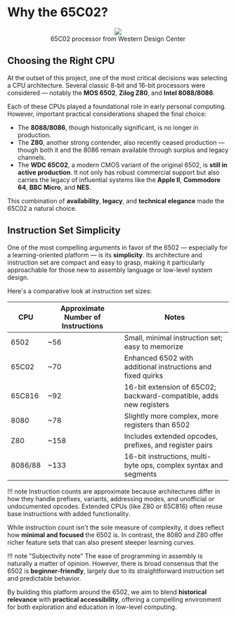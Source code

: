 # Why the 65C02?

<p align="center">
  <img src="../../assets/img/65c02.jpg"><br>
  65C02 processor from Western Design Center<br>
</p>

## Choosing the Right CPU

At the outset of this project, one of the most critical decisions was selecting
a CPU architecture. Several classic 8-bit and 16-bit processors were considered
— notably the **MOS 6502**, **Zilog Z80**, and **Intel 8088/8086**.

Each of these CPUs played a foundational role in early personal computing.
However, important practical considerations shaped the final choice:

- The **8088/8086**, though historically significant, is no longer in
  production.
- The **Z80**, another strong contender, also recently ceased production —
  though both it and the 8086 remain available through surplus and legacy
  channels.
- The **WDC 65C02**, a modern CMOS variant of the original 6502, is **still in
  active production**. It not only has robust commercial support but also
  carries the legacy of influential systems like the **Apple II**, **Commodore
  64**, **BBC Micro**, and **NES**.

This combination of **availability**, **legacy**, and **technical elegance**
made the 65C02 a natural choice.

## Instruction Set Simplicity

One of the most compelling arguments in favor of the 6502 — especially for a
learning-oriented platform — is its **simplicity**. Its architecture and
instruction set are compact and easy to grasp, making it particularly
approachable for those new to assembly language or low-level system design.

Here's a comparative look at instruction set sizes:

| CPU      | Approximate Number of Instructions | Notes                                                                 |
|----------|------------------------------------|-----------------------------------------------------------------------|
| 6502     | ~56                                | Small, minimal instruction set; easy to memorize                      |
| 65C02    | ~70                                | Enhanced 6502 with additional instructions and fixed quirks           |
| 65C816   | ~92                                | 16-bit extension of 65C02; backward-compatible, adds new registers    |
| 8080     | ~78                                | Slightly more complex, more registers than 6502                       |
| Z80      | ~158                               | Includes extended opcodes, prefixes, and register pairs               |
| 8086/88  | ~133                               | 16-bit instructions, multi-byte ops, complex syntax and segments      |

!!! note 
    Instruction counts are approximate because architectures differ in how
    they handle prefixes, variants, addressing modes, and unofficial or
    undocumented opcodes. Extended CPUs (like Z80 or 65C816) often reuse base
    instructions with added functionality.

While instruction count isn't the sole measure of complexity, it does reflect
how **minimal and focused** the 6502 is. In contrast, the 8080 and Z80 offer
richer feature sets that can also present steeper learning curves.

!!! note "Subjectivity note" 
    The ease of programming in assembly is naturally a
    matter of opinion. However, there is broad consensus that the 6502 is
    **beginner-friendly**, largely due to its straightforward instruction set
    and predictable behavior.

By building this platform around the 6502, we aim to blend **historical
relevance** with **practical accessibility**, offering a compelling environment
for both exploration and education in low-level computing.
